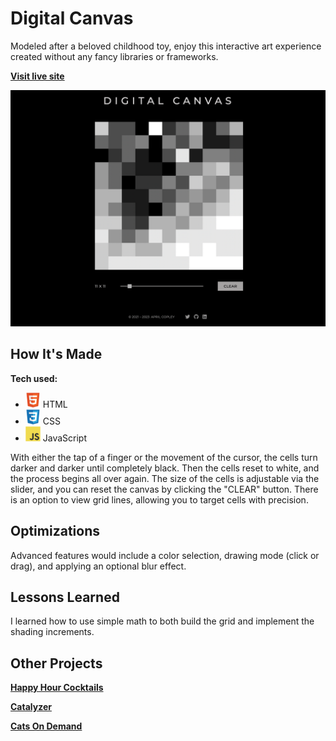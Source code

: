 # Digital Canvas
Modeled after a beloved childhood toy, enjoy this interactive art experience created without any fancy libraries or frameworks.

**[Visit live site](https://acopperlily.github.io/digital-canvas)**

![Screenshot of Digital Canvas website](./main-preview.png)

## How It's Made

**Tech used:** 
- <img src="./images/html.svg" width="24" /> HTML
- <img src="./images/css.svg" width="24" /> CSS
- <img src="./images/javascript.svg" width="24" /> JavaScript

With either the tap of a finger or the movement of the cursor, the cells turn darker and darker until completely black. Then the cells reset to white, and the process begins all over again. The size of the cells is adjustable via the slider, and you can reset the canvas by clicking the "CLEAR" button. There is an option to view grid lines, allowing you to target cells with precision.

## Optimizations

Advanced features would include a color selection, drawing mode (click or drag), and applying an optional blur effect.

## Lessons Learned

I learned how to use simple math to both build the grid and implement the shading increments.

## Other Projects

**[Happy Hour Cocktails](https://acopperlily.github.io/happy-hour-cocktails)**

**[Catalyzer](https://catalyzer.netlify.app)**

**[Cats On Demand](https://acopperlily.github.io/cats-on-demand)**

